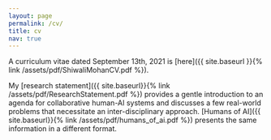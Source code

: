 ```yaml
---
layout: page
permalink: /cv/
title: cv
nav: true
---
```


A curriculum vitae dated September 13th, 2021 is [here]({{ site.baseurl }}{% link /assets/pdf/ShiwaliMohanCV.pdf %}).

My [research statement]({{ site.baseurl}}{% link /assets/pdf/ResearchStatement.pdf %}) provides a gentle introduction to an agenda for collaborative human-AI systems and discusses a few real-world problems that necessitate an inter-disciplinary approach. [Humans of AI]({{ site.baseurl}}{% link /assets/pdf/humans_of_ai.pdf %}) presents the same information in a different format.
